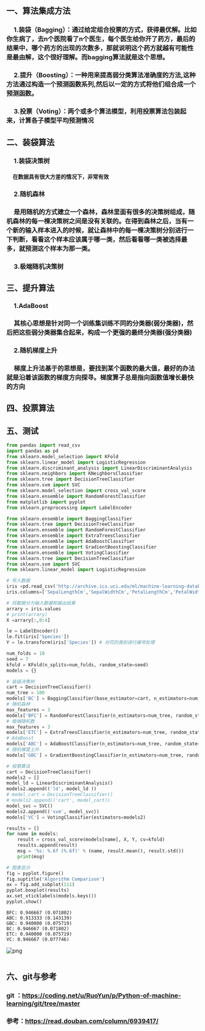 
## 一、算法集成方法

### &nbsp;&nbsp;&nbsp; &nbsp;1.装袋（Bagging）：通过给定组合投票的方式，获得最优解。比如你生病了，去n个医院看了n个医生，每个医生给你开了药方，最后的结果中，哪个药方的出现的次数多，那就说明这个药方就越有可能性是最由解，这个很好理解。而bagging算法就是这个思想。


### &nbsp;&nbsp;&nbsp; &nbsp;2.提升（Boosting）：一种用来提高弱分类算法准确度的方法,这种方法通过构造一个预测函数系列,然后以一定的方式将他们组合成一个预测函数。

### &nbsp;&nbsp;&nbsp; &nbsp;3.投票（Voting）：两个或多个算法模型，利用投票算法包装起来，计算各子模型平均预测情况

## 二、装袋算法

### &nbsp;&nbsp;&nbsp; &nbsp;1.装袋决策树

#### &nbsp;&nbsp;&nbsp; &nbsp;在数据具有很大方差的情况下，非常有效

### &nbsp;&nbsp;&nbsp; &nbsp;2.随机森林

### &nbsp;&nbsp;&nbsp; &nbsp;是用随机的方式建立一个森林，森林里面有很多的决策树组成，随机森林的每一棵决策树之间是没有关联的。在得到森林之后，当有一个新的输入样本进入的时候，就让森林中的每一棵决策树分别进行一下判断，看看这个样本应该属于哪一类，然后看看哪一类被选择最多，就预测这个样本为那一类。

### &nbsp;&nbsp;&nbsp; &nbsp;3.极端随机决策树

## 三、提升算法

### &nbsp;&nbsp;&nbsp; &nbsp;1.AdaBoost

### &nbsp;&nbsp;&nbsp; &nbsp;其核心思想是针对同一个训练集训练不同的分类器(弱分类器)，然后把这些弱分类器集合起来，构成一个更强的最终分类器(强分类器)

### &nbsp;&nbsp;&nbsp; &nbsp;2.随机梯度上升

### &nbsp;&nbsp;&nbsp; &nbsp;梯度上升法基于的思想是，要找到某个函数的最大值，最好的办法就是沿着该函数的梯度方向探寻。梯度算子总是指向函数值增长最快的方向

## 四、投票算法

## 五、测试


```python
from pandas import read_csv
import pandas as pd
from sklearn.model_selection import KFold
from sklearn.linear_model import LogisticRegression
from sklearn.discriminant_analysis import LinearDiscriminantAnalysis
from sklearn.neighbors import KNeighborsClassifier
from sklearn.tree import DecisionTreeClassifier
from sklearn.svm import SVC
from sklearn.model_selection import cross_val_score
from sklearn.ensemble import RandomForestClassifier
from matplotlib import pyplot
from sklearn.preprocessing import LabelEncoder

from sklearn.ensemble import BaggingClassifier
from sklearn.tree import DecisionTreeClassifier
from sklearn.ensemble import RandomForestClassifier
from sklearn.ensemble import ExtraTreesClassifier
from sklearn.ensemble import AdaBoostClassifier
from sklearn.ensemble import GradientBoostingClassifier
from sklearn.ensemble import VotingClassifier
from sklearn.tree import DecisionTreeClassifier
from sklearn.svm import SVC
from sklearn.linear_model import LogisticRegression

# 导入数据
iris =pd.read_csv('http://archive.ics.uci.edu/ml/machine-learning-databases/iris/iris.data',header=None)
iris.columns=['SepalLengthCm','SepalWidthCm','PetalLengthCm','PetalWidthCm','Species'] 

# 将数据分为输入数据和输出结果
arrary = iris.values
# print(arrary)
X =arrary[:,0:4]

le = LabelEncoder()
le.fit(iris['Species'])   
Y = le.transform(iris['Species']) # 对花的类别进行编号处理

num_folds = 10
seed = 7
kfold = KFold(n_splits=num_folds, random_state=seed)
models = {}

# 装袋决策树
cart = DecisionTreeClassifier()
num_tree = 100
models['BC'] = BaggingClassifier(base_estimator=cart, n_estimators=num_tree, random_state=seed)
# 随机森林
max_features = 3
models['BFC'] = RandomForestClassifier(n_estimators=num_tree, random_state=seed, max_features=max_features)
# 极端随机数
max_features = 3
models['ETC'] = ExtraTreesClassifier(n_estimators=num_tree, random_state=seed, max_features=max_features)
# AdaBoost
models['ABC'] = AdaBoostClassifier(n_estimators=num_tree, random_state=seed)
# 随机梯度上升
models['GBC'] = GradientBoostingClassifier(n_estimators=num_tree, random_state=seed)

# 投票算法
cart = DecisionTreeClassifier()
models2 = []
model_ld = LinearDiscriminantAnalysis()
models2.append(('ld', model_ld ))
# model_cart = DecisionTreeClassifier()
# models2.append(('cart', model_cart))
model_svc = SVC()
models2.append(('svm', model_svc))
models['VC'] = VotingClassifier(estimators=models2)

results = []
for name in models:
    result = cross_val_score(models[name], X, Y, cv=kfold)
    results.append(result)
    msg = '%s: %.6f (%.6f)' % (name, result.mean(), result.std())
    print(msg)

# 图表显示
fig = pyplot.figure()
fig.suptitle('Algorithm Comparison')
ax = fig.add_subplot(111)
pyplot.boxplot(results)
ax.set_xticklabels(models.keys())
pyplot.show()

```

    BFC: 0.946667 (0.071802)
    ABC: 0.913333 (0.143139)
    GBC: 0.940000 (0.075719)
    BC: 0.946667 (0.071802)
    ETC: 0.940000 (0.075719)
    VC: 0.946667 (0.077746)
    


![png](output_17_1.png)



```python

```

## 六、git与参考

### git ：https://coding.net/u/RuoYun/p/Python-of-machine-learning/git/tree/master

### 参考：https://read.douban.com/column/6939417/
